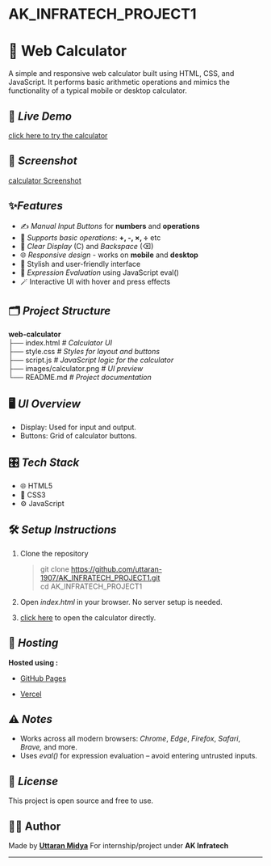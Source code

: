 # AK_INFRATECH_PROJECT1

# 🔢 Web Calculator

A simple and responsive web calculator built using HTML, CSS, and JavaScript. It performs basic arithmetic operations and mimics the functionality of a typical mobile or desktop calculator.

## 🔗 *Live Demo*

[click here to try the calculator](https://web-calculator-orcin.vercel.app/)

## 📸 *Screenshot*

[calculator Screenshot](calculator.png)

## ✨*Features*

- ✍ *Manual Input Buttons* for **numbers** and **operations**
- 🧮 *Supports basic operations*: **+, -, ×, ÷** etc
- 🧹 *Clear Display* (C) and *Backspace* (⌫)
- 🌐 *Responsive design* - works on **mobile** and **desktop**
- 💎 Stylish and user-friendly interface
- 🧠 *Expression Evaluation* using JavaScript eval()
- 🪄 Interactive UI with hover and press effects

## 🗂️ *Project Structure*
  **web-calculator**
<br>├── index.html *# Calculator UI*
<br>├── style.css *# Styles for layout and buttons*
<br>├── script.js *# JavaScript logic for the calculator*
<br>├── images/calculator.png *# UI preview*
<br>└── README.md *# Project documentation*

## 🖥 *UI Overview*

- Display: Used for input and output.
- Buttons: Grid of calculator buttons.
  
## 🎛️ *Tech Stack*

- 🌐 HTML5
- 🎨 CSS3
- ⚙️ JavaScript

## 🛠 *Setup Instructions*

1. Clone the repository
   >git clone https://github.com/uttaran-1907/AK_INFRATECH_PROJECT1.git<br>cd AK_INFRATECH_PROJECT1<br>

2. Open *index.html* in your browser. No server setup is needed.
  
3. [click here](https://web-calculator-orcin.vercel.app/) to open the calculator directly.

## 🚀 *Hosting*
**Hosted using :**
- [GitHub Pages](https://uttaran-1907.github.io/AK_INFRATECH_PROJECT1/)
  
- [Vercel](https://web-calculator-orcin.vercel.app/)

## ⚠ *Notes*

- Works across all modern browsers: *Chrome*, *Edge*, *Firefox*, *Safari*, *Brave,* and more.
- Uses *eval()* for expression evaluation – avoid entering untrusted inputs.
  
## 📄 *License*

This project is open source and free to use.

## 🙋‍♂ Author

Made by [**Uttaran Midya**](https://github.com/uttaran-1907) For internship/project under **AK Infratech**

---
